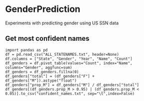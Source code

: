 # GenderPrediction
Experiments with predicting gender using US SSN data

## Get most confident names
```
import pandas as pd
df = pd.read_csv("ALL_STATENAMES.txt", header=None)
df.columns = ["State", "Gender", "Year", "Name", "Count"]
df_genders = df.pivot_table(values="Count", index="Name", columns="Gender", aggfunc=sum)
df_genders = df_genders.fillna(0)
df_genders["total"] = (df_genders["F"] + df_genders["M"]).astype("float")
df_genders["prop_M"] = df_genders["M"] / df_genders["total"]
df_genders[(df_genders.prop_M > 0.95) | (df_genders.prop_M < 0.05)].to_csv("confident_names.txt", sep="\t",index=False)
```
